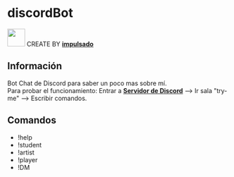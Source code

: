 # discordBot
<img width="40" src="https://user-images.githubusercontent.com/72570835/160851125-da20806b-a367-4e2c-8253-bdd620191ac5.jpg"/> CREATE BY [**impulsado**](https://www.instagram.com/impulsado/)

## Información
Bot Chat de Discord para saber un poco mas sobre mí.  
Para probar el funcionamiento: Entrar a [**Servidor de Discord**](https://discord.gg/cBRtfnFFPz) --> Ir sala "try-me" --> Escribir comandos.

## Comandos
- !help
- !student
- !artist
- !player
- !DM
